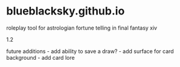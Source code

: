 # blueblacksky.github.io
roleplay tool for astrologian fortune telling in final fantasy xiv

1.2

future additions
	- add ability to save a draw?
	- add surface for card background
	- add card lore
